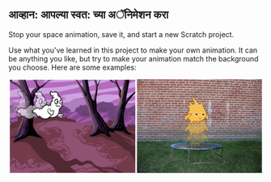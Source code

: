 ## आव्हान: आपल्या स्वत: च्या अॅनिमेशन करा

Stop your space animation, save it, and start a new Scratch project.

Use what you've learned in this project to make your own animation. It can be anything you like, but try to make your animation match the background you choose. Here are some examples:

![screenshot](images/space-egs.png)